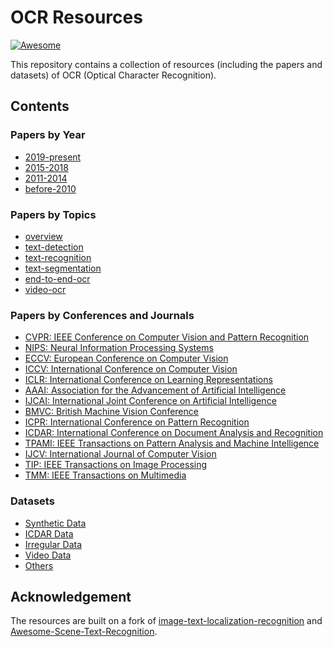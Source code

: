 # OCR Resources
[![Awesome](https://cdn.rawgit.com/sindresorhus/awesome/d7305f38d29fed78fa85652e3a63e154dd8e8829/media/badge.svg)](https://github.com/sindresorhus/awesome)

This repository contains a collection of resources (including the papers and datasets) of OCR (Optical Character Recognition).

## Contents

### Papers by Year
  - [2019-present](papers/papers_by_year/2019-present.md)
  - [2015-2018](papers/papers_by_year/2015-2018.md)
  - [2011-2014](papers/papers_by_year/2011-2014.md)
  - [before-2010](papers/papers_by_year/before-2010.md)

### Papers by Topics
  - [overview](papers/papers_by_topics/overview.md)
  - [text-detection](papers/papers_by_topics/text-detection.md)
  - [text-recognition](papers/papers_by_topics/text-recognition.md)
  - [text-segmentation](papers/papers_by_topics/text-segmentation.md)
  - [end-to-end-ocr](papers/papers_by_topics/end-to-end-ocr.md)
  - [video-ocr](papers/papers_by_topics/video-ocr.md)

### Papers by Conferences and Journals
  - [CVPR: IEEE Conference on Computer Vision and Pattern Recognition](papers/papers_by_conferences_and_journals/CVPR.md)
  - [NIPS: Neural Information Processing Systems](papers/papers_by_conferences_and_journals/NIPS.md)
  - [ECCV: European Conference on Computer Vision](papers/papers_by_conferences_and_journals/ECCV.md)
  - [ICCV: International Conference on Computer Vision](papers/papers_by_conferences_and_journals/ICCV.md)
  - [ICLR: International Conference on Learning Representations](papers/papers_by_conferences_and_journals/ICLR.md)
  - [AAAI: Association for the Advancement of Artificial Intelligence](papers/papers_by_conferences_and_journals/AAAI.md)
  - [IJCAI: International Joint Conference on Artificial Intelligence](papers/papers_by_conferences_and_journals/IJCAI.md)
  - [BMVC: British Machine Vision Conference](papers/papers_by_conferences_and_journals/BMVC.md)
  - [ICPR: International Conference on Pattern Recognition](papers/papers_by_conferences_and_journals/ICPR.md)
  - [ICDAR: International Conference on Document Analysis and Recognition](papers/papers_by_conferences_and_journals/ICDAR.md)
  - [TPAMI: IEEE Transactions on Pattern Analysis and Machine Intelligence](papers/papers_by_conferences_and_journals/TPAMI.md)
  - [IJCV: International Journal of Computer Vision](papers/papers_by_conferences_and_journals/IJCV.md)
  - [TIP: IEEE Transactions on Image Processing](papers/papers_by_conferences_and_journals/TIP.md)
  - [TMM: IEEE Transactions on Multimedia](papers/papers_by_conferences_and_journals/TMM.md)

### Datasets
  - [Synthetic Data](datasets/SYNTH_DATA)
  - [ICDAR Data](datasets/ICDAR_DATA)
  - [Irregular Data](datasets/IRREGULAR_DATA)
  - [Video Data](datasets/VIDEO_DATA)
  - [Others](datasets/Others)

## Acknowledgement
The resources are built on a fork of [image-text-localization-recognition](https://github.com/whitelok/image-text-localization-recognition) and [Awesome-Scene-Text-Recognition](https://github.com/chongyangtao/Awesome-Scene-Text-Recognition).
